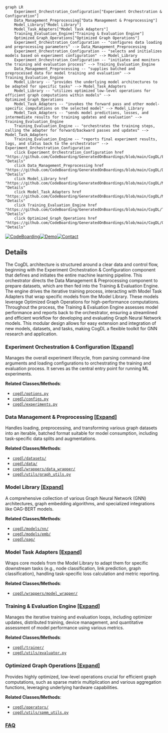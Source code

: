 ```mermaid
graph LR
    Experiment_Orchestration_Configuration["Experiment Orchestration & Configuration"]
    Data_Management_Preprocessing["Data Management & Preprocessing"]
    Model_Library["Model Library"]
    Model_Task_Adapters["Model Task Adapters"]
    Training_Evaluation_Engine["Training & Evaluation Engine"]
    Optimized_Graph_Operations["Optimized Graph Operations"]
    Experiment_Orchestration_Configuration -- "configures data loading and preprocessing parameters" --> Data_Management_Preprocessing
    Experiment_Orchestration_Configuration -- "selects and initializes models based on experiment configuration" --> Model_Library
    Experiment_Orchestration_Configuration -- "initiates and monitors the training and evaluation process" --> Training_Evaluation_Engine
    Data_Management_Preprocessing -- "supplies batched and preprocessed data for model training and evaluation" --> Training_Evaluation_Engine
    Model_Library -- "provides the underlying model architectures to be adapted for specific tasks" --> Model_Task_Adapters
    Model_Library -- "utilizes optimized low-level operations for efficient graph computations within models" --> Optimized_Graph_Operations
    Model_Task_Adapters -- "invokes the forward pass and other model-specific computations on the selected model" --> Model_Library
    Model_Task_Adapters -- "sends model predictions, losses, and intermediate results for training updates and evaluation" --> Training_Evaluation_Engine
    Training_Evaluation_Engine -- "orchestrates the training steps, calling the adapter for forward/backward passes and updates" --> Model_Task_Adapters
    Training_Evaluation_Engine -- "reports final experiment results, logs, and status back to the orchestrator" --> Experiment_Orchestration_Configuration
    click Experiment_Orchestration_Configuration href "https://github.com/CodeBoarding/GeneratedOnBoardings/blob/main/CogDL/Experiment_Orchestration_Configuration.md" "Details"
    click Data_Management_Preprocessing href "https://github.com/CodeBoarding/GeneratedOnBoardings/blob/main/CogDL/Data_Management_Preprocessing.md" "Details"
    click Model_Library href "https://github.com/CodeBoarding/GeneratedOnBoardings/blob/main/CogDL/Model_Library.md" "Details"
    click Model_Task_Adapters href "https://github.com/CodeBoarding/GeneratedOnBoardings/blob/main/CogDL/Model_Task_Adapters.md" "Details"
    click Training_Evaluation_Engine href "https://github.com/CodeBoarding/GeneratedOnBoardings/blob/main/CogDL/Training_Evaluation_Engine.md" "Details"
    click Optimized_Graph_Operations href "https://github.com/CodeBoarding/GeneratedOnBoardings/blob/main/CogDL/Optimized_Graph_Operations.md" "Details"
```

[![CodeBoarding](https://img.shields.io/badge/Generated%20by-CodeBoarding-9cf?style=flat-square)](https://github.com/CodeBoarding/GeneratedOnBoardings)[![Demo](https://img.shields.io/badge/Try%20our-Demo-blue?style=flat-square)](https://www.codeboarding.org/demo)[![Contact](https://img.shields.io/badge/Contact%20us%20-%20contact@codeboarding.org-lightgrey?style=flat-square)](mailto:contact@codeboarding.org)

## Details

The CogDL architecture is structured around a clear data and control flow, beginning with the Experiment Orchestration & Configuration component that defines and initiates the entire machine learning pipeline. This orchestrator directs the Data Management & Preprocessing component to prepare datasets, which are then fed into the Training & Evaluation Engine. The engine drives the iterative training process, interacting with Model Task Adapters that wrap specific models from the Model Library. These models leverage Optimized Graph Operations for high-performance computations. Throughout the process, the Training & Evaluation Engine assesses model performance and reports back to the orchestrator, ensuring a streamlined and efficient workflow for developing and evaluating Graph Neural Network models. This modular design allows for easy extension and integration of new models, datasets, and tasks, making CogDL a flexible toolkit for GNN research and application.

### Experiment Orchestration & Configuration [[Expand]](./Experiment_Orchestration_Configuration.md)
Manages the overall experiment lifecycle, from parsing command-line arguments and loading configurations to orchestrating the training and evaluation process. It serves as the central entry point for running ML experiments.


**Related Classes/Methods**:

- <a href="https://github.com/THUDM/CogDL/blob/master/cogdl/options.py" target="_blank" rel="noopener noreferrer">`cogdl/options.py`</a>
- <a href="https://github.com/THUDM/CogDL/blob/master/cogdl/configs.py" target="_blank" rel="noopener noreferrer">`cogdl/configs.py`</a>
- <a href="https://github.com/THUDM/CogDL/blob/master/cogdl/experiments.py" target="_blank" rel="noopener noreferrer">`cogdl/experiments.py`</a>


### Data Management & Preprocessing [[Expand]](./Data_Management_Preprocessing.md)
Handles loading, preprocessing, and transforming various graph datasets into an iterable, batched format suitable for model consumption, including task-specific data splits and augmentations.


**Related Classes/Methods**:

- <a href="https://github.com/THUDM/CogDL/blob/master/cogdl/datasets/" target="_blank" rel="noopener noreferrer">`cogdl/datasets/`</a>
- <a href="https://github.com/THUDM/CogDL/blob/master/cogdl/data/" target="_blank" rel="noopener noreferrer">`cogdl/data/`</a>
- <a href="https://github.com/THUDM/CogDL/blob/master/cogdl/wrappers/data_wrapper/" target="_blank" rel="noopener noreferrer">`cogdl/wrappers/data_wrapper/`</a>
- <a href="https://github.com/THUDM/CogDL/blob/master/cogdl/utils/graph_utils.py" target="_blank" rel="noopener noreferrer">`cogdl/utils/graph_utils.py`</a>


### Model Library [[Expand]](./Model_Library.md)
A comprehensive collection of various Graph Neural Network (GNN) architectures, graph embedding algorithms, and specialized integrations like OAG-BERT models.


**Related Classes/Methods**:

- <a href="https://github.com/THUDM/CogDL/blob/master/cogdl/models/nn/" target="_blank" rel="noopener noreferrer">`cogdl/models/nn/`</a>
- <a href="https://github.com/THUDM/CogDL/blob/master/cogdl/models/emb/" target="_blank" rel="noopener noreferrer">`cogdl/models/emb/`</a>
- <a href="https://github.com/THUDM/CogDL/blob/master/cogdl/oag/" target="_blank" rel="noopener noreferrer">`cogdl/oag/`</a>


### Model Task Adapters [[Expand]](./Model_Task_Adapters.md)
Wraps core models from the Model Library to adapt them for specific downstream tasks (e.g., node classification, link prediction, graph classification), handling task-specific loss calculation and metric reporting.


**Related Classes/Methods**:

- <a href="https://github.com/THUDM/CogDL/blob/master/cogdl/wrappers/model_wrapper/" target="_blank" rel="noopener noreferrer">`cogdl/wrappers/model_wrapper/`</a>


### Training & Evaluation Engine [[Expand]](./Training_Evaluation_Engine.md)
Manages the iterative training and evaluation loops, including optimizer updates, distributed training, device management, and quantitative assessment of model performance using various metrics.


**Related Classes/Methods**:

- <a href="https://github.com/THUDM/CogDL/blob/master/cogdl/trainer/" target="_blank" rel="noopener noreferrer">`cogdl/trainer/`</a>
- <a href="https://github.com/THUDM/CogDL/blob/master/cogdl/utils/evaluator.py" target="_blank" rel="noopener noreferrer">`cogdl/utils/evaluator.py`</a>


### Optimized Graph Operations [[Expand]](./Optimized_Graph_Operations.md)
Provides highly optimized, low-level operations crucial for efficient graph computations, such as sparse matrix multiplication and various aggregation functions, leveraging underlying hardware capabilities.


**Related Classes/Methods**:

- <a href="https://github.com/THUDM/CogDL/blob/master/cogdl/operators/" target="_blank" rel="noopener noreferrer">`cogdl/operators/`</a>
- <a href="https://github.com/THUDM/CogDL/blob/master/cogdl/utils/spmm_utils.py" target="_blank" rel="noopener noreferrer">`cogdl/utils/spmm_utils.py`</a>




### [FAQ](https://github.com/CodeBoarding/GeneratedOnBoardings/tree/main?tab=readme-ov-file#faq)